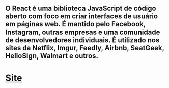 <h2>O React é uma biblioteca JavaScript de código aberto com foco em criar interfaces de usuário em páginas web. É mantido pelo Facebook, Instagram, outras empresas e uma comunidade de desenvolvedores individuais. É utilizado nos sites da Netflix, Imgur, Feedly, Airbnb, SeatGeek, HelloSign, Walmart e outros.
</h2>

<h1><a href="https://pt-br.reactjs.org/">Site</a></h1>

